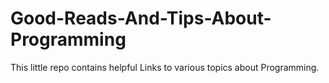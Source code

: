 # Good-Reads-And-Tips-About-Programming
This little repo contains helpful Links to various topics about Programming.
